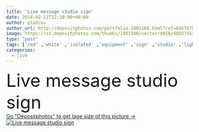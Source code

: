 ```yaml
---
title: 'Live message studio sign'
date: 2014-02-11T12:30:00+00:00
author: gladcov
author_url: http://depositphotos.com/portfolio-1001160.html?ref=64678756
image: https://st.depositphotos.com/thumbs/1001160/vector/4058/40587553/api_thumb_450.jpg?forcejpeg=true
type: "post"
tags: ['red' ,'white' ,'isolated' ,'equipment' ,'sign' ,'studio' ,'light' ,'board' ,'luminous' ,'black' ,'news' ,'message' ,'communication' ,'broadcast' ,'live' ,'music' ,'radio' ,'record' ,'stage' ,'production' ,'media' ,'warning' ,'silence' ,'video' ,'tv' ,'television' ,'luminescent' ]
categories: 
  - live
---
```

<div aling="center">
            <font size="60"> Live message studio sign</font>   
</div>
<div>
    <a href='https://depositphotos.com/40587553/stock-illustration-live-message-studio-sign.html?ref=64678756' target=_blank > Go "Depositphotos" to get lage size of this picture ->
        <img href='https://depositphotos.com/40587553/stock-illustration-live-message-studio-sign.html?ref=64678756' src='https://st.depositphotos.com/1001160/4058/v/950/depositphotos_40587553-stock-illustration-live-message-studio-sign.jpg?forcejpeg=true' alt='Live message studio sign' >
    </a>
</div>
